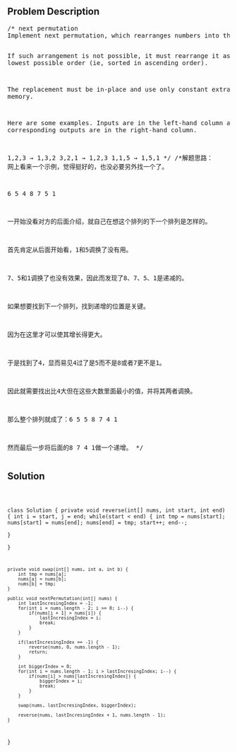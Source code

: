 <!--
<style>
  body { font-family: Arial, sans-serif; }
  .container { max-width: 100%; margin: auto; padding: 20px; }
  .comment-block { background-color: #f9f9f9; padding: 10px; border-left: 5px solid #ccc; max-width: 50%; margin: auto; word-wrap: break-word; white-space: pre-wrap; }
  .code-block { background-color: #f4f4f4; padding: 10px; border: 1px solid #ddd; }
</style>
-->

<div class='container'>
<h2>Problem Description</h2>
<div class='comment-block'>
<pre>
/* next permutation
Implement next permutation, which rearranges numbers into the lexicographically next greater permutation of numbers.

If such arrangement is not possible, it must rearrange it as the lowest possible order (ie, sorted in ascending order).

The replacement must be in-place and use only constant extra memory.

Here are some examples. Inputs are in the left-hand column and its corresponding outputs are in the right-hand column.

1,2,3 → 1,3,2
3,2,1 → 1,2,3
1,1,5 → 1,5,1
*/
/*解题思路： 
网上看来一个示例，觉得挺好的，也没必要另外找一个了。

6 5 4 8 7 5 1

一开始没看对方的后面介绍，就自己在想这个排列的下一个排列是怎样的。

首先肯定从后面开始看，1和5调换了没有用。

7、5和1调换了也没有效果，因此而发现了8、7、5、1是递减的。

如果想要找到下一个排列，找到递增的位置是关键。

因为在这里才可以使其增长得更大。

于是找到了4，显而易见4过了是5而不是8或者7更不是1。

因此就需要找出比4大但在这些大数里面最小的值，并将其两者调换。

那么整个排列就成了：6 5 5 8 7 4 1

然而最后一步将后面的8 7 4 1做一个递增。
*/
</pre>
</div>

<h2>Solution</h2>
<div class='code-block'>
<pre><code class='language-java'>


class Solution {
    private void reverse(int[] nums, int start, int end) {
        int i = start, j = end;
        while(start < end) {
            int tmp = nums[start];
            nums[start] = nums[end];
            nums[end] = tmp;
            start++;
            end--;      
        }    
    }
    
    private void swap(int[] nums, int a, int b) {
        int tmp = nums[a];
        nums[a] = nums[b];
        nums[b] = tmp;
    }
    
    public void nextPermutation(int[] nums) {
        int lastIncresingIndex = -1;
        for(int i = nums.length - 2; i >= 0; i--) {
            if(nums[i + 1] > nums[i]) {
                lastIncresingIndex = i;
                break;
            }
        }
        
        if(lastIncresingIndex == -1) {
            reverse(nums, 0, nums.length - 1);
            return;
        }
        
        int biggerIndex = 0;
        for(int i = nums.length - 1; i > lastIncresingIndex; i--) {
            if(nums[i] > nums[lastIncresingIndex]) {
                biggerIndex = i;
                break;
            }
        }
        
        swap(nums, lastIncresingIndex, biggerIndex);
        
        reverse(nums, lastIncresingIndex + 1, nums.length - 1);
    }
}

</code></pre>
</div>
</div>
